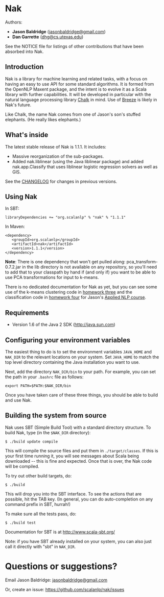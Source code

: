 # Nak

Authors: 
* **Jason Baldridge** (jasonbaldridge@gmail.com)
* **Dan Garrette** (dhg@cs.utexas.edu)

See the NOTICE file for listings of other contributions that have been absorbed into Nak.

## Introduction

Nak is a library for machine learning and related tasks, with a focus on having an easy to use API for some standard algorithms. It is formed from the OpenNLP Maxent package, and the intent is to evolve it as a Scala library with further capabilities. It will be developed in particular with the natural language processing library [Chalk](https://github.com/scalanlp/chalk) in mind. Use of [Breeze](https://github.com/scalanlp/breeze) is likely in Nak's future.

Like Chalk, the name Nak comes from one of Jason's son's stuffed elephants. (He really likes elephants.)

## What's inside

The latest stable release of Nak is 1.1.1. It includes:
* Massive reorganization of the sub-packages.
* Added nak.liblinear (using the Java liblinear package) and added nak.app.Classify that uses liblinear logistic regression solvers as well as GIS.

See the [CHANGELOG](https://github.com/scalanlp/nak/wiki/CHANGELOG) for changes in previous versions.

## Using Nak

In SBT:

    libraryDependencies += "org.scalanlp" % "nak" % "1.1.1"

In Maven:

    <dependency>
       <groupId>org.scalanlp</groupId>
       <artifactId>nak</artifactId>
       <version>1.1.1</version>
    </dependency>

**Note**: There is one dependency that won't get pulled along: pca_transform-0.7.2.jar in the lib directory is not available on any repository, so you'll need to add that to your classpath by hand if (and only if) you want to be able to use PCA transformations for input to k-means.

There is no dedicated documentation for Nak as yet, but you can see some use of the k-means clustering code in [homework three](https://github.com/utcompling/applied-nlp/wiki/Homework3) and the classification code in [homework four](https://github.com/utcompling/applied-nlp/wiki/Homework4) for Jason's [Applied NLP course](https://github.com/utcompling/applied-nlp/wiki). 

## Requirements

* Version 1.6 of the Java 2 SDK (http://java.sun.com)

## Configuring your environment variables

The easiest thing to do is to set the environment variables `JAVA_HOME`
and `NAK_DIR` to the relevant locations on your system. Set `JAVA_HOME`
to match the top level directory containing the Java installation you
want to use.

Next, add the directory `NAK_DIR/bin` to your path. For example, you
can set the path in your `.bashrc` file as follows:

	export PATH=$PATH:$NAK_DIR/bin

Once you have taken care of these three things, you should be able to
build and use Nak.


## Building the system from source

Nak uses SBT (Simple Build Tool) with a standard directory
structure.  To build Nak, type (in the `$NAK_DIR` directory):

	$ ./build update compile

This will compile the source files and put them in
`./target/classes`. If this is your first time running it, you will see
messages about Scala being downloaded -- this is fine and
expected. Once that is over, the Nak code will be compiled.

To try out other build targets, do:

	$ ./build

This will drop you into the SBT interface. To see the actions that are
possible, hit the TAB key. (In general, you can do auto-completion on
any command prefix in SBT, hurrah!)

To make sure all the tests pass, do:

	$ ./build test

Documentation for SBT is at <http://www.scala-sbt.org/>

Note: if you have SBT already installed on your system, you can
also just call it directly with "sbt" in `NAK_DIR`.

# Questions or suggestions?

Email Jason Baldridge: <jasonbaldridge@gmail.com>

Or, create an issue: <https://github.com/scalanlp/nak/issues>



